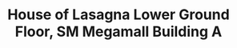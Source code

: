 ---
addr: ' Lower Ground Floor, SM Megamall Building A'
city: Mandaluyong
country: Philippines
description: Lower Ground Floor, SM Megamall Building A Mandaluyong City Lungsod ng
  Mandaluyong
id: 538bfc9b498e46ffbbcb8fc6
lat: 14.585668975191192
lng: 121.05684961021535
title: House of Lasagna Lower Ground Floor, SM Megamall Building A
venue: House of Lasagna
---